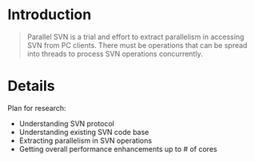 # Introduction #

> Parallel SVN is a trial and effort to extract parallelism in accessing SVN from PC clients. There must be operations that can be spread into threads to process SVN operations concurrently.


# Details #

Plan for research:
  * Understanding SVN protocol
  * Understanding existing SVN code base
  * Extracting parallelism in SVN operations
  * Getting overall performance enhancements up to # of cores